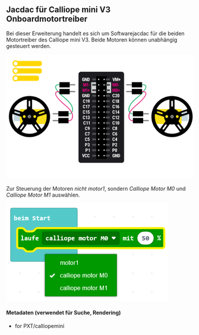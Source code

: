 
## Jacdac für Calliope mini V3 Onboardmotortreiber

Bei dieser Erweiterung handelt es sich um Softwarejacdac für die beiden Motortreiber des Calliope mini V3.
Beide Motoren können unabhängig gesteuert werden.

![... in Aktion](https://github.com/MKleinSB/pxt-motor-jacdac/raw/master/icon.png)

Zur Steuerung der Motoren *nicht motor1*, sondern  _Calliope Motor M0_ und _Calliope Motor M1_ auswählen.

![Motorauswahl](https://github.com/MKleinSB/pxt-motor-jacdac/raw/master/motor.png)

#### Metadaten (verwendet für Suche, Rendering)

* for PXT/calliopemini
<script src="https://makecode.com/gh-pages-embed.js"></script><script>makeCodeRender("{{ site.makecode.home_url }}", "{{ site.github.owner_name }}/{{ site.github.repository_name }}");</script>
